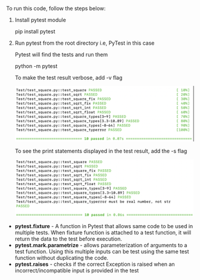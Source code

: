# 

To run this code, follow the steps below:
<ol>
<li>Install pytest module

pip install pytest

<li> Run pytest from the root directory i.e, PyTest in this case

Pytest will find the tests and run them

python -m pytest

To make the test result verbose, add -v flag

![Screenshot](Images/Verbose.png)

To see the print statements displayed in the test result, add the -s flag

![Screenshot](Images/Print.png)

</ol>

<ul>
<li><b>pytest.fixture</b> - A function in Pytest that allows same code to be used in multiple tests.
When fixture function is attached to a test function, it will return the data to the test before execution.

<li><b>pytest.mark.parametrize</b> - allows parameterization of arguments to a test function. Using this multiple inputs can be test using the same test function without duplicating the code.

<li><b>pytest.raises</b> - checks if the correct Exception is raised when an incorrect/incompatible input is provided in the test

</ul>

